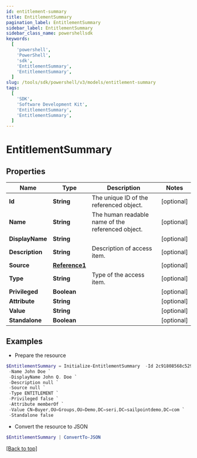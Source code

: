 ```yaml
---
id: entitlement-summary
title: EntitlementSummary
pagination_label: EntitlementSummary
sidebar_label: EntitlementSummary
sidebar_class_name: powershellsdk
keywords:
  [
    'powershell',
    'PowerShell',
    'sdk',
    'EntitlementSummary',
    'EntitlementSummary',
  ]
slug: /tools/sdk/powershell/v3/models/entitlement-summary
tags:
  [
    'SDK',
    'Software Development Kit',
    'EntitlementSummary',
    'EntitlementSummary',
  ]
---
```


# EntitlementSummary

## Properties

| Name | Type | Description | Notes |
| --- | --- | --- | --- |
| **Id** | **String** | The unique ID of the referenced object. | [optional] |
| **Name** | **String** | The human readable name of the referenced object. | [optional] |
| **DisplayName** | **String** |  | [optional] |
| **Description** | **String** | Description of access item. | [optional] |
| **Source** | [**Reference1**](reference1) |  | [optional] |
| **Type** | **String** | Type of the access item. | [optional] |
| **Privileged** | **Boolean** |  | [optional] |
| **Attribute** | **String** |  | [optional] |
| **Value** | **String** |  | [optional] |
| **Standalone** | **Boolean** |  | [optional] |

## Examples

- Prepare the resource

```powershell
$EntitlementSummary = Initialize-EntitlementSummary  -Id 2c91808568c529c60168cca6f90c1313 `
 -Name John Doe `
 -DisplayName John Q. Doe `
 -Description null `
 -Source null `
 -Type ENTITLEMENT `
 -Privileged false `
 -Attribute memberOf `
 -Value CN=Buyer,OU=Groups,OU=Demo,DC=seri,DC=sailpointdemo,DC=com `
 -Standalone false
```

- Convert the resource to JSON

```powershell
$EntitlementSummary | ConvertTo-JSON
```

[[Back to top]](#)
